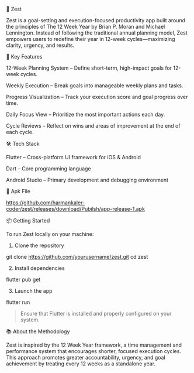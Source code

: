 📅 Zest

Zest is a goal-setting and execution-focused productivity app built around the principles of The 12 Week Year by Brian P. Moran and Michael Lennington. Instead of following the traditional annual planning model, Zest empowers users to redefine their year in 12-week cycles—maximizing clarity, urgency, and results.

🚀 Key Features

12-Week Planning System – Define short-term, high-impact goals for 12-week cycles.

Weekly Execution – Break goals into manageable weekly plans and tasks.

Progress Visualization – Track your execution score and goal progress over time.

Daily Focus View – Prioritize the most important actions each day.

Cycle Reviews – Reflect on wins and areas of improvement at the end of each cycle.


🛠️ Tech Stack

Flutter – Cross-platform UI framework for iOS & Android

Dart – Core programming language

Android Studio – Primary development and debugging environment

📲 Apk File 

https://github.com/harmankaler-coder/zest/releases/download/Pubilsh/app-release-1.apk

📦 Getting Started

To run Zest locally on your machine:

1. Clone the repository

git clone https://github.com/yourusername/zest.git
cd zest


2. Install dependencies

flutter pub get


3. Launch the app

flutter run



> Ensure that Flutter is installed and properly configured on your system.



📚 About the Methodology

Zest is inspired by the 12 Week Year framework, a time management and performance system that encourages shorter, focused execution cycles. This approach promotes greater accountability, urgency, and goal achievement by treating every 12 weeks as a standalone year.
